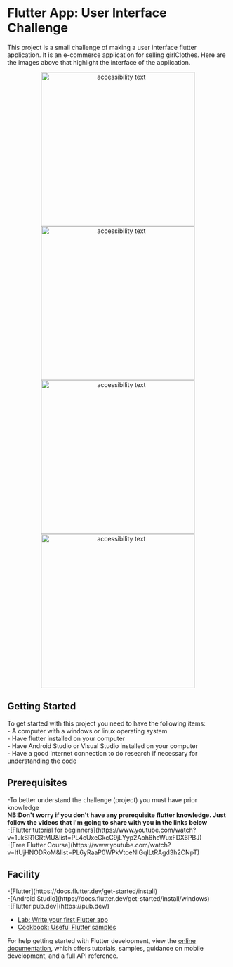 # Flutter App: User Interface Challenge
This project is a small challenge of making a user interface flutter application. It is an e-commerce application for selling girlClothes. Here are the images above that highlight the interface of the application.
<p align="center">
    <img src="flutter_ui_challenge_fashion_shop\images_readme\fashion_1-removebg-preview.png" width="350"  alt="accessibility text">
  <img src="flutter_ui_challenge_fashion_shop\images_readme\fashion_2-removebg-preview.png" width="350"  alt="accessibility text">
   <img src="flutter_ui_challenge_fashion_shop\images_readme\fashion_3-removebg-preview.png" width="350"  alt="accessibility text">
  <img src="flutter_ui_challenge_fashion_shop\images_readme\fashion_4-removebg-preview.png" width="350"  alt="accessibility text">

</p>

<h2>Getting Started</h2>
<p>
To get started with this project you need to have the following items:<br>
- A computer with a windows or linux operating system <br>
- Have flutter installed on your computer <br>
- Have Android Studio or Visual Studio installed on your computer <br>
- Have a good internet connection to do research if necessary for understanding the code <br> 
  
</p>

<h2>Prerequisites</h2>
<p>
-To better understand the challenge (project) you must have prior knowledge<br>
  <Strong> NB:Don't worry if you don't have any prerequisite flutter knowledge. Just follow the videos that I'm going to share with you in the links below </strong><br>
  -[Flutter tutorial for beginners](https://www.youtube.com/watch?v=1ukSR1GRtMU&list=PL4cUxeGkcC9jLYyp2Aoh6hcWuxFDX6PBJ)<br>
  -[Free Flutter Course](https://www.youtube.com/watch?v=IfUjHNODRoM&list=PL6yRaaP0WPkVtoeNIGqILtRAgd3h2CNpT)
</>
<h2>Facility</h2>
-[Flutter](https://docs.flutter.dev/get-started/install)<br>
-[Android Studio](https://docs.flutter.dev/get-started/install/windows)<br>
-[Flutter pub.dev](https://pub.dev/)


- [Lab: Write your first Flutter app](https://docs.flutter.dev/get-started/codelab)
- [Cookbook: Useful Flutter samples](https://docs.flutter.dev/cookbook)

For help getting started with Flutter development, view the
[online documentation](https://docs.flutter.dev/), which offers tutorials,
samples, guidance on mobile development, and a full API reference.
